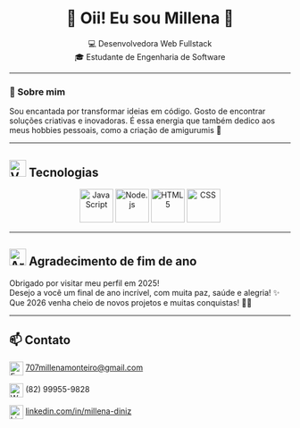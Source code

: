 <h1 align="center">🌸 Oii! Eu sou Millena 🌸</h1>

<p align="center">
  💻 Desenvolvedora Web Fullstack <br/>
  🎓 Estudante de Engenharia de Software
</p>

---

### 🌸 Sobre mim 

Sou encantada por transformar ideias em código. 
Gosto de encontrar soluções criativas e inovadoras. É essa energia que também dedico aos meus hobbies pessoais, como a criação de amigurumis 🧸


---

## <img src="https://i.imgur.com/zHdxX5f.png" alt="VSCode" height="30px"/> Tecnologias

<p align="center">
  <img src="https://i.imgur.com/6XFzFze.png" alt="JavaScript" height="60px"/>
  <img src="https://i.imgur.com/NCHlz0h.png" alt="Node.js" height="60px"/>
  <img src="https://i.imgur.com/tFgRMeO.png" alt="HTML5" height="60px"/>
  <img src="https://i.imgur.com/K8JP9K2.png" alt="CSS" height="60px"/>
</p>

---

##  <img src="https://i.imgur.com/WQK0asm.png" alt="Arvore de Natal" height="30px"/> Agradecimento de fim de ano

Obrigado por visitar meu perfil em 2025!  
Desejo a você um final de ano incrível, com muita paz, saúde e alegria! ✨  
Que 2026 venha cheio de novos projetos e muitas conquistas! 🎅🎁

---

## 📫 Contato

<p>
  <img src="https://i.imgur.com/ukFIC9b.png" alt="Email" height="25px" style="vertical-align:middle;" /> 
  <a href="malito:707millenamonteiro@gmail.com">707millenamonteiro@gmail.com</a>
</p>

<p>
  <img src="https://i.imgur.com/uCiyY2x.png" alt="WhatsApp" height="25px" style="vertical-align:middle;" /> 
  (82) 99955-9828
</p>

<p>
  <img src="https://i.imgur.com/nm4GBVJ.png" alt="LinkedIn" height="25px" style="vertical-align:middle;" /> 
  <a href="https://www.linkedin.com/in/millena-monteiro-diniz/" target="_blank">linkedin.com/in/millena-diniz</a>
</p>



